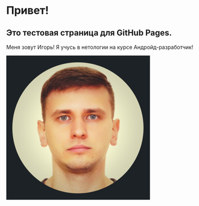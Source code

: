 # Привет!
## Это тестовая страница для GitHub Pages.
Меня зовут Игорь! Я учусь в нетологии на курсе Андройд-разработчик!  

![Getting Started](/images/myphoto.png)